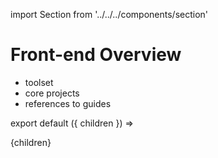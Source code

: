 import Section from '../../../components/section'

# Front-end Overview

- toolset
- core projects
- references to guides

export default ({ children }) => <Section name='front-end'>{children}</Section>

